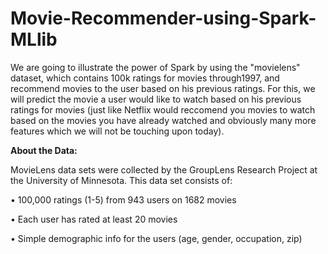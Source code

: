 # Movie-Recommender-using-Spark-MLlib
We are going to illustrate the power of Spark by using the "movielens" dataset, which contains 100k ratings for movies through1997, and recommend movies to the user based on his previous ratings. For this, we will predict the movie a user would like to watch based on his previous ratings for movies (just like Netflix would reccomend you movies to watch based on the movies you have already watched and obviously many more features which we will not be touching upon today).


**About the Data:**

MovieLens data sets were collected by the GroupLens Research Project
at the University of Minnesota. This data set consists of:

•	100,000 ratings (1-5) from 943 users on 1682 movies

•	Each user has rated at least 20 movies

•	Simple demographic info for the users (age, gender, occupation, zip)


